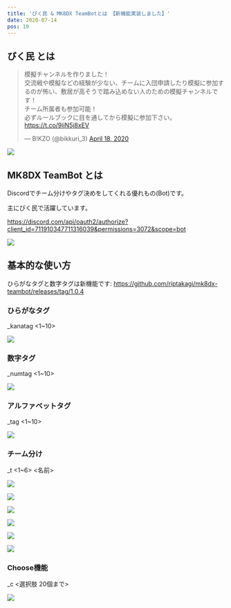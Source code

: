 ```yaml
---
title: 'びく民 & MK8DX TeamBotとは 【新機能実装しました】' 
date: 2020-07-14
pos: 19
---
```


## びく民 とは

<blockquote class="twitter-tweet"><p lang="ja" dir="ltr">模擬チャンネルを作りました！<br>交流戦や模擬などの経験が少ない、チームに入団申請したり模擬に参加するのが怖い、敷居が高そうで踏み込めない人のための模擬チャンネルです！<br>チーム所属者も参加可能！<br>必ずルールブックに目を通してから模擬に参加下さい。<a href="https://t.co/9ijN5j8xEV">https://t.co/9ijN5j8xEV</a></p>&mdash; B!KZO (@bikkuri_3) <a href="https://twitter.com/bikkuri_3/status/1251467652184240128?ref_src=twsrc%5Etfw">April 18, 2020</a></blockquote> <script async src="https://platform.twitter.com/widgets.js" charset="utf-8"></script>

![](https://i.imgur.com/gKm1XtY.jpg)

## MK8DX TeamBot とは

Discordでチーム分けやタグ決めをしてくれる優れもの(Bot)です。

主にびく民で活躍しています。

https://discord.com/api/oauth2/authorize?client_id=711910347711316039&permissions=3072&scope=bot

![](https://i.imgur.com/hetlrmO.png)

## 基本的な使い方

ひらがなタグと数字タグは新機能です: https://github.com/riptakagi/mk8dx-teambot/releases/tag/1.0.4

### ひらがなタグ
_kanatag <1~10>

![](https://i.imgur.com/iOa6PUu.png)

### 数字タグ
_numtag <1~10>

![](https://i.imgur.com/9cZVPHZ.png)

### アルファベットタグ
_tag <1~10>

![](https://i.imgur.com/jxjZQWE.png)

### チーム分け

_t <1~6> <名前>

![](https://i.imgur.com/iiFxnpF.png)

![](https://i.imgur.com/NWyPwWW.png)

![](https://i.imgur.com/AkunPeG.png)

![](https://i.imgur.com/2pMe0WX.png)

![](https://i.imgur.com/lbeBQXi.png)

![](https://i.imgur.com/sicrbpa.png)

### Choose機能

_c <選択肢 20個まで>

![](https://i.imgur.com/03tEtSA.png)
